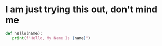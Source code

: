 # I am just trying this out, don't mind me

```python
def hello(name):
   print(f"Hello, My Name Is {name}")

```

